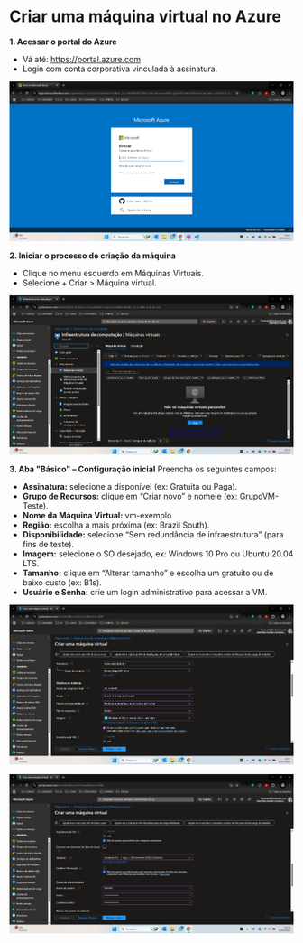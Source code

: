 # **Criar uma máquina virtual no Azure**

**1. Acessar o portal do Azure**
- Vá até: https://portal.azure.com
- Login com conta corporativa vinculada à assinatura.

![login](https://github.com/fzanneti/resumo-do-lab/blob/ca93de6bf6203baf528ab4b3a4509ad3161f117d/assets/images/login.png)

**2. Iniciar o processo de criação da máquina**
- Clique no menu esquerdo em Máquinas Virtuais.
- Selecione + Criar > Máquina virtual.

![vm](https://github.com/fzanneti/resumo-do-lab/blob/cdc455c1efe3d1c5c1b895ca50e2e065fe2ac2fc/assets/images/vm.png)

**3. Aba "Básico" – Configuração inicial**
Preencha os seguintes campos:
- **Assinatura:** selecione a disponível (ex: Gratuita ou Paga).
- **Grupo de Recursos:** clique em “Criar novo” e nomeie (ex: GrupoVM-Teste).
- **Nome da Máquina Virtual:** vm-exemplo
- **Região:** escolha a mais próxima (ex: Brazil South).
- **Disponibilidade:** selecione “Sem redundância de infraestrutura” (para fins de teste).
- **Imagem:** selecione o SO desejado, ex: Windows 10 Pro ou Ubuntu 20.04 LTS.
- **Tamanho:** clique em “Alterar tamanho” e escolha um gratuito ou de baixo custo (ex: B1s).
- **Usuário e Senha:** crie um login administrativo para acessar a VM.
  
![config1](https://github.com/fzanneti/resumo-do-lab/blob/7fb517052dcee633fad0d9e28e821a2650e06bec/assets/images/create_vm_part_11.png)
  
![config2](https://github.com/fzanneti/resumo-do-lab/blob/2ef3d4658e993f8458529e5b4386c7cf60778a0e/assets/images/create_vm_part_2.png)

